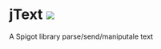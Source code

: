 # jText [![](https://jitpack.io/v/divios/JText.svg)](https://jitpack.io/#divios/JText)
A Spigot library parse/send/maniputale text
